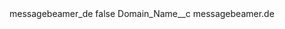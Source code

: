 <?xml version="1.0" encoding="UTF-8"?>
<CustomMetadata xmlns="http://soap.sforce.com/2006/04/metadata" xmlns:xsi="http://www.w3.org/2001/XMLSchema-instance" xmlns:xsd="http://www.w3.org/2001/XMLSchema">
    <label>messagebeamer_de</label>
    <protected>false</protected>
    <values>
        <field>Domain_Name__c</field>
        <value xsi:type="xsd:string">messagebeamer.de</value>
    </values>
</CustomMetadata>
